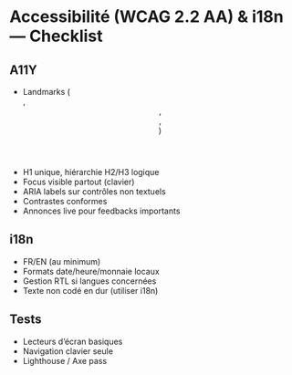 # Accessibilité (WCAG 2.2 AA) & i18n — Checklist

## A11Y
- Landmarks (<main>, <header>, <nav>, <footer>)
- H1 unique, hiérarchie H2/H3 logique
- Focus visible partout (clavier)
- ARIA labels sur contrôles non textuels
- Contrastes conformes
- Annonces live pour feedbacks importants

## i18n
- FR/EN (au minimum)
- Formats date/heure/monnaie locaux
- Gestion RTL si langues concernées
- Texte non codé en dur (utiliser i18n)

## Tests
- Lecteurs d’écran basiques
- Navigation clavier seule
- Lighthouse / Axe pass
